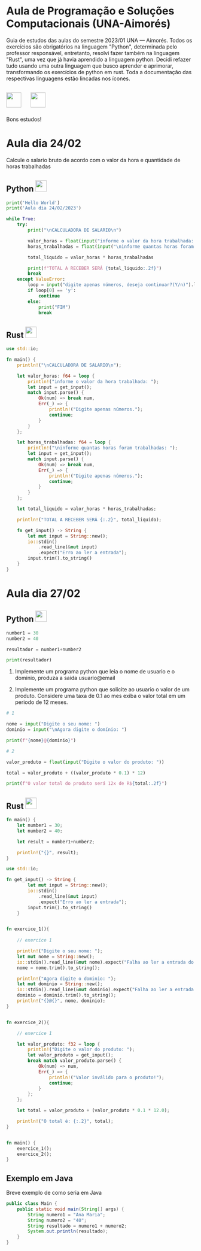 # Aula de Programação e Soluções Computacionais (UNA-Aimorés)

<link rel="stylesheet" href="https://cdn.jsdelivr.net/gh/devicons/devicon@v2.15.1/devicon.min.css">

Guia de estudos das aulas do semestre 2023/01 UNA — Aimorés. Todos os exercícios são obrigatórios na linguagem "Python", determinada pelo professor responsável, entretanto, resolvi fazer também na linguagem "Rust", uma vez que já havia aprendido a linguagem python. Decidi refazer tudo usando uma outra linguagem que busco aprender e aprimorar, transformando os exercícios de python em rust. Toda a documentação das respectivas linguagens estão lincadas nos ícones.

## <a href="https://docs.python.org/3/"><img src="https://cdn.jsdelivr.net/gh/devicons/devicon/icons/python/python-original.svg" width=40 align='sub'/></a>&nbsp;&nbsp;&nbsp;&nbsp;&nbsp;<a href='https://devdocs.io/rust/'><img style="background-color: white" src="https://cdn.jsdelivr.net/gh/devicons/devicon/icons/rust/rust-plain.svg" width=40 align='text-top'/></a>

Bons estudos!

# Aula dia 24/02

Calcule o salario bruto de acordo com o valor da hora e quantidade de horas trabalhadas

## Python <a href="https://docs.python.org/3/"><img src="https://cdn.jsdelivr.net/gh/devicons/devicon/icons/python/python-original.svg" width=30 align='text-top'/></a>

```python
print('Hello World')
print('Aula dia 24/02/2023')

while True:
    try:
        print("\nCALCULADORA DE SALARIO\n")

        valor_horas = float(input("informe o valor da hora trabalhada: "))
        horas_trabalhadas = float(input("\ninforme quantas horas foram trabalhadas: "))

        total_liquido = valor_horas * horas_trabalhadas

        print(f"TOTAL A RECEBER SERÁ {total_liquido:.2f}")
        break
    except ValueError:
        loop = input("digite apenas números, deseja continuar?(Y/n)").lower()
        if loop[0] == 'y':
            continue
        else:
            print("FIM")
            break
```

## Rust <a href='https://devdocs.io/rust/'><img style="background-color: white" src="https://cdn.jsdelivr.net/gh/devicons/devicon/icons/rust/rust-plain.svg" width=30 align='text-top'/></a>


```rust
use std::io;

fn main() {
    println!("\nCALCULADORA DE SALARIO\n");

    let valor_horas: f64 = loop {
        println!("informe o valor da hora trabalhada: ");
        let input = get_input();
        match input.parse() {
            Ok(num) => break num,
            Err(_) => {
                println!("Digite apenas números.");
                continue;
            }
        }
    };

    let horas_trabalhadas: f64 = loop {
        println!("\ninforme quantas horas foram trabalhadas: ");
        let input = get_input();
        match input.parse() {
            Ok(num) => break num,
            Err(_) => {
                println!("Digite apenas números.");
                continue;
            }
        }
    };

    let total_liquido = valor_horas * horas_trabalhadas;

    println!("TOTAL A RECEBER SERÁ {:.2}", total_liquido);

    fn get_input() -> String {
        let mut input = String::new();
        io::stdin()
            .read_line(&mut input)
            .expect("Erro ao ler a entrada");
        input.trim().to_string()
    }
}
```

# Aula dia 27/02

## Python <a href="https://docs.python.org/3/"><img src="https://cdn.jsdelivr.net/gh/devicons/devicon/icons/python/python-original.svg" width=30 align='text-top'/></a>


```python
number1 = 30
number2 = 40

resultador = number1+number2

print(resultador)
```

1) Implemente um programa python que leia o nome de usuario e o dominio, produza a saida usuario@email

2) Implemente um programa python que solicite ao usuario o valor de um produto. Considere uma taxa de 0.1 ao mes exiba o valor total em um periodo de 12 meses.

```python
# 1

nome = input("Digite o seu nome: ")
dominio = input("\nAgora digite o domínio: ")

print(f"{nome}@{dominio}")

# 2

valor_produto = float(input("Digite o valor do produto: "))

total = valor_produto + ((valor_produto * 0.1) * 12)

print(f"O valor total do produto será 12x de R${total:.2f}")
```

## Rust <a href='https://devdocs.io/rust/'><img style="background-color: white" src="https://cdn.jsdelivr.net/gh/devicons/devicon/icons/rust/rust-plain.svg" width=30 align='text-top'/></a>

```rust
fn main() {
    let number1 = 30;
    let number2 = 40;

    let result = number1+number2;

    println!("{}", result);
}
```

```rust
use std::io;

fn get_input() -> String {
        let mut input = String::new();
        io::stdin()
            .read_line(&mut input)
            .expect("Erro ao ler a entrada");
        input.trim().to_string()
    }


fn exercice_1(){
    
    // exercice 1

    println!("Digite o seu nome: ");
    let mut nome = String::new();
    io::stdin().read_line(&mut nome).expect("Falha ao ler a entrada do usuário");
    nome = nome.trim().to_string();

    println!("Agora digite o dominio: ");
    let mut dominio = String::new();
    io::stdin().read_line(&mut dominio).expect("Falha ao ler a entrada do usuário");
    dominio = dominio.trim().to_string();
    println!("{}@{}", nome, dominio);
}


fn exercice_2(){

    // exercice 1

    let valor_produto: f32 = loop {
        println!("Digite o valor do produto: ");
        let valor_produto = get_input();
        break match valor_produto.parse() {
            Ok(num) => num,
            Err(_) => {
                println!("Valor inválido para o produto!");
                continue;
            }
        };    
    };

    let total = valor_produto + (valor_produto * 0.1 * 12.0);

    println!("O total é: {:.2}", total);
}


fn main() {
    exercice_1();
    exercice_2();
}
```

## Exemplo em Java

Breve exemplo de como seria em Java

```java
public class Main {
    public static void main(String[] args) {
        String numero1 = "Ana Maria";
        String numero2 = "40";
        String resultado = numero1 + numero2;
        System.out.println(resultado);
    }
}
```
